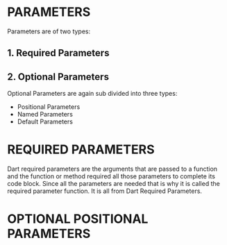# PARAMETERS
Parameters are of two types:
## 1. Required Parameters
## 2. Optional Parameters
Optional Parameters are again sub divided into three types:
- Positional Parameters
- Named Parameters
- Default Parameters
# REQUIRED PARAMETERS
Dart required parameters are the arguments that are passed to a function and the function or method required all those parameters to complete its code block. Since all the parameters are needed that is why it is called the required parameter function. It is all from Dart Required Parameters.
# OPTIONAL POSITIONAL PARAMETERS
